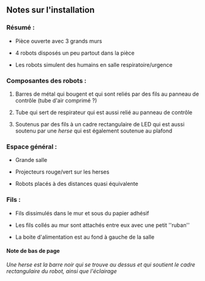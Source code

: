 ## Notes sur l'installation 

### Résumé : 

- Pièce ouverte avec 3 grands murs 

- 4 robots disposés un peu partout dans la pièce 

- Les robots simulent des humains en salle respiratoire/urgence 


### Composantes des robots : 

1. Barres de métal qui bougent et qui sont reliés par des fils au panneau de contrôle (tube d'air comprimé ?)

2. Tube qui sert de respirateur qui est aussi relié au panneau de contrôle 

3. Soutenus par des fils à un cadre rectangulaire de LED qui est aussi soutenu par une *herse* qui est également soutenue au plafond


### Espace général : 

- Grande salle 

- Projecteurs rouge/vert sur les herses 

- Robots placés à des distances quasi équivalente 


### Fils :

- Fils dissimulés dans le mur et sous du papier adhésif 

- Les fils collés au mur sont attachés entre eux avec une petit ''ruban''

- La boite d'alimentation est au fond à gauche de la salle 


#### Note de bas de page 

*Une herse est la barre noir qui se trouve au dessus et qui soutient le cadre rectangulaire du robot, ainsi que l'éclairage*





